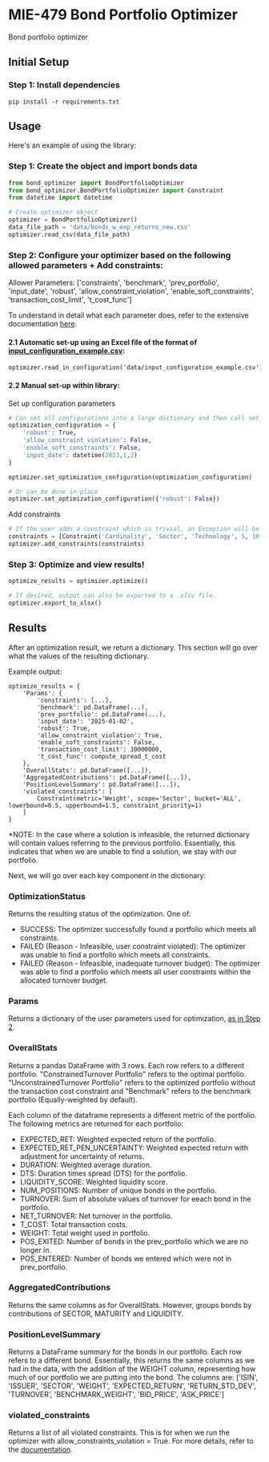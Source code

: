 # MIE-479 Bond Portfolio Optimizer

Bond portfolio optimizer

## Initial Setup

### Step 1: Install dependencies

```
pip install -r requirements.txt
```

## Usage

Here's an example of using the library:

### Step 1: Create the object and import bonds data

```python
from bond_optimizer import BondPortfolioOptimizer
from bond_optimizer.BondPortfolioOptimizer import Constraint
from datetime import datetime

# Create optimizer object
optimizer = BondPortfolioOptimizer()
data_file_path = 'data/bonds_w_exp_returns_new.csv'
optimizer.read_csv(data_file_path)
```

### Step 2: Configure your optimizer based on the following allowed parameters + Add constraints:

Allower Parameters: ['constraints', 'benchmark', 'prev_portfolio', 'input_date', 'robust', 'allow_constraint_violation', 'enable_soft_constraints', 'transaction_cost_limit', 't_cost_func']

To understand in detail what each parameter does, refer to the extensive documentation [here](https://docs.google.com/document/d/11XTG5TBSoJqvDXXkQ3tMBu7nHyeJ-GbA0HAyOokLqt8/edit?tab=t.0).

#### 2.1 Automatic set-up using an Excel file of the format of [input_configuration_example.csv](https://github.com/YinanZhao/MIE479-Bond-Portfolio/blob/main/data/input_configuration_example.csv):

```
optimizer.read_in_configuration('data/input_configuration_example.csv')
```

#### 2.2 Manual set-up within library:

Set up configuration parameters

```python
# Can set all configurations into a large dictionary and then call set_optimization_configuration()
optimization_configuration = {
    'robust': True,
    'allow_constraint_violation': False,
    'enable_soft_constraints': False,
    'input_date': datetime(2023,1,2)
}

optimizer.set_optimization_configuration(optimization_configuration)

# Or can be done in-place
optimizer.set_optimization_configuration({'robust': False})
```

Add constraints

```python
# If the user adds a constraint which is trivial, an Exception will be raised
constraints = [Constraint('Cardinality', 'Sector', 'Technology', 5, 10,1), Constraint('WeightIfSelected', 'Security', 'ALL', 0.001, 1,1)]
optimizer.add_constraints(constraints)
```

### Step 3: Optimize and view results!

```python
optimize_results = optimizer.optimize()

# If desired, output can also be exported to a .xlsv file.
optimizer.export_to_xlsx()
```

## Results

After an optimization result, we return a dictionary. This section will go over what the values of the resulting dictionary.

Example output:

```
optimize_results = {
    'Params': {
        'constraints': [...],
        'benchmark': pd.DataFrame(...),
        'prev_portfolio': pd.DataFrame(...),
        'input_date': '2025-01-02',
        'robust': True,
        'allow_constraint_violation': True,
        'enable_soft_constraints': False,
        'transaction_cost_limit': 10000000,
        't_cost_func': compute_spread_t_cost
    },
    'OverallStats': pd.DataFrame([...]),
    'AggregatedContributions': pd.DataFrame([...]),
    'PositionLevelSummary': pd.DataFrame([...]),
    'violated_constraints': [
        Constraint(metric='Weight', scope='Sector', bucket='ALL', lowerbound=0.5, upperbound=1.5, constraint_priority=1)
    ]
}
```

\*NOTE: In the case where a solution is infeasible, the returned dictionary will contain values referring to the previous portfolio. Essentially, this indicates that when we are unable to find a solution, we stay with our portfolio.

Next, we will go over each key component in the dictionary:

### OptimizationStatus

Returns the resulting status of the optimization. One of:

- SUCCESS: The optimizer successfully found a portfolio which meets all constraints.
- FAILED (Reason - Infeasible, user constraint violated): The optimizer was unable to find a portfolio which meets all constraints.
- FAILED (Reason - Infeasible, inadequate turnover budget): The optimizer was able to find a portfolio which meets all user constraints within the allocated turnover budget.

### Params

Returns a dictionary of the user parameters used for optimization, [as in Step 2](#step-2-configure-your-optimizer-based-on-the-following-allowed-parameters).

### OverallStats

Returns a pandas DataFrame with 3 rows. Each row refers to a different portfolio. "ConstrainedTurnover Portfolio" refers to the optimal portfolio. "UnconstrainedTurnover Portfolio" refers to the optimized portfolio without the transaction cost constraint and "Benchmark" refers to the benchmark portfolio (Equally-weighted by default).

Each column of the dataframe represents a different metric of the portfolio. The following metrics are returned for each portfolio:

- EXPECTED_RET: Weighted expected return of the portfolio.
- EXPECTED_RET_PEN_UNCERTAINTY: Weighted expected return with adjustment for uncertainty of returns.
- DURATION: Weighted average duration.
- DTS: Duration times spread (DTS) for the portfolio.
- LIQUIDITY_SCORE: Weighted liquidity score.
- NUM_POSITIONS: Number of unique bonds in the portfolio.
- TURNOVER: Sum of absolute values of turnover for eeach bond in the portfolio.
- NET_TURNOVER: Net turnover in the portfolio.
- T_COST: Total transaction costs.
- WEIGHT: Total weight used in portfolio.
- POS_EXITED: Number of bonds in the prev_portfolio which we are no longer in.
- POS_ENTERED: Number of bonds we entered which were not in prev_portfolio.

### AggregatedContributions

Returns the same columns as for OverallStats. However, groups bonds by contributions of SECTOR, MATURITY and LIQUIDITY.

### PositionLevelSummary

Returns a DataFrame summary for the bonds in our portfolio. Each row refers to a different bond. Essentially, this returns the same columns as we had in the data, with the addition of the WEIGHT column, representing how much of our portfolio we are putting into the bond. The columns are: ['ISIN', 'ISSUER', 'SECTOR', 'WEIGHT', 'EXPECTED_RETURN', 'RETURN_STD_DEV', 'TURNOVER', 'BENCHMARK_WEIGHT', 'BID_PRICE', 'ASK_PRICE']

### violated_constraints

Returns a list of all violated constraints. This is for when we run the optimizer with allow_constraints_violation = True. For more details, refer to the [documentation](https://docs.google.com/document/d/11XTG5TBSoJqvDXXkQ3tMBu7nHyeJ-GbA0HAyOokLqt8/edit?tab=t.0).

